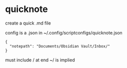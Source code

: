 # quicknote

create a quick .md file

config is a .json in ~/.config/scriptconfigs/quicknote.json

```
{
  "notepath": "Documents/Obsidian Vault/Inbox/"
}
```

must include / at end
~/ is implied
